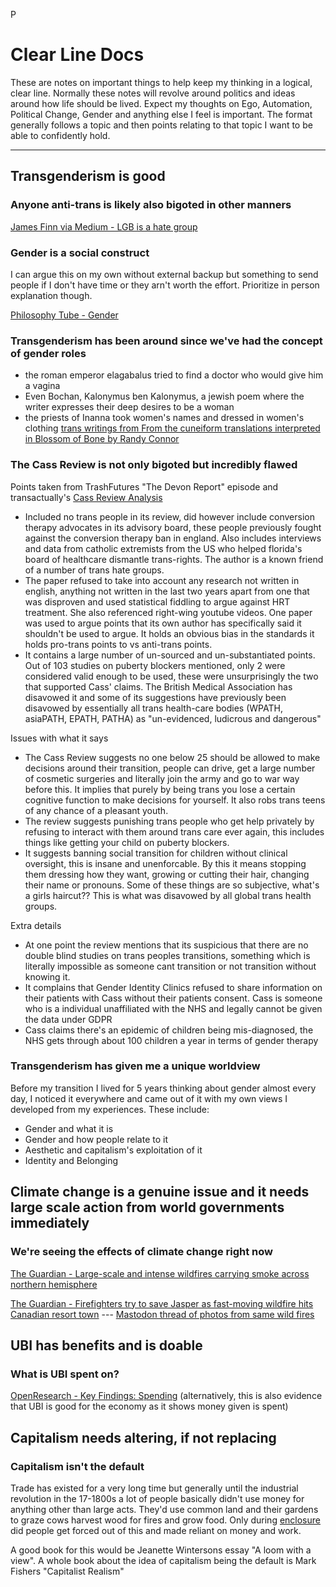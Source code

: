 P
# Clear Line Docs
These are notes on important things to help keep my thinking in a logical, clear line. Normally these notes will revolve around politics and ideas around how life should be lived. Expect my thoughts on Ego, Automation, Political Change, Gender and anything else I feel is important. The format generally follows a topic and then points relating to that topic I want to be able to confidently hold.

------

## Transgenderism is good
### Anyone anti-trans is likely also bigoted in other manners

[James Finn via Medium - LGB is a hate group](https://medium.com/james-finn/dont-be-fooled-by-the-lgb-alliance-7f0838f5b245)

### Gender is a social construct

I can argue this on my own without external backup but something to send people if I don't have time or they arn't worth the effort. Prioritize in person explanation though.

[Philosophy Tube - Gender](https://www.youtube.com/watch?v=koud7hgGyQ8)

### Transgenderism has been around since we've had the concept of gender roles
- the roman emperor elagabalus tried to find a doctor who would give him a vagina
- Even Bochan, Kalonymus ben Kalonymus, a jewish poem where the writer expresses their deep desires to be a woman
- the priests of Inanna took women's names and dressed in women's clothing [trans writings from From the cuneiform translations interpreted in
Blossom of Bone by Randy Connor](https://faerywolf.com/the-origin-of-the-queer-ones/)

### The Cass Review is not only bigoted but incredibly flawed
Points taken from TrashFutures "The Devon Report" episode and 
transactually's [Cass Review Analysis](https://transactual.org.uk/wp-content/uploads/TransActual-Briefing-on-Cass-Review.pdf)

- Included no trans people in its review, did however include conversion therapy advocates in its advisory board, these people previously fought against the conversion therapy ban in england. Also includes interviews and data from catholic extremists from the US who helped florida's board of healthcare dismantle trans-rights. The author is a known friend of a number of trans hate groups.
- The paper refused to take into account any research not written in english, anything not written in the last two years apart from one that was disproven and used statistical fiddling to argue against HRT treatment. She also referenced right-wing youtube videos. One paper was  used to argue points that its own author has specifically said it shouldn't be used to argue. It holds an obvious bias in the standards it holds pro-trans points to vs anti-trans points.
- It contains a large number of un-sourced and un-substantiated points. Out of 103 studies on puberty blockers mentioned, only 2 were considered valid enough to be used, these were unsurprisingly the two that supported Cass' claims. The British Medical Association has disavowed it and some of its suggestions have previously been disavowed by essentially all trans health-care bodies (WPATH, asiaPATH, EPATH, PATHA) as "un-evidenced, ludicrous and dangerous"


Issues with what it says

- The Cass Review suggests no one below 25 should be allowed to make decisions around their transition, people can drive, get a large number of cosmetic surgeries and literally join the army and go to war way before this. It implies that purely by being trans you lose a certain cognitive function to make decisions for yourself. It also robs trans teens of any chance of a pleasant youth.
- The review suggests punishing trans people who get help privately by refusing to interact with them around trans care ever again, this includes things like getting your child on puberty blockers.
- It suggests banning social transition for children without clinical oversight, this is insane and unenforcable. By this it means stopping them dressing how they want, growing or cutting their hair, changing their name or pronouns. Some of these things are so subjective, what's a girls haircut?? This is what was disavowed by all global trans health groups.

Extra details

- At one point the review mentions that its suspicious that there are no double blind studies on trans peoples transitions, something which is literally impossible as someone cant transition or not transition without knowing it. 
- It complains that Gender Identity Clinics refused to share information on their patients with Cass without their patients consent. Cass is someone who is a individual unaffiliated with the NHS and legally cannot be given the data under GDPR
- Cass claims there's an epidemic of children being mis-diagnosed, the NHS gets through about 100 children a year in terms of gender therapy

### Transgenderism has given me a unique worldview
Before my transition I lived for 5 years thinking about gender almost every day, I noticed it everywhere and came out of it with my own views I developed from my experiences. These include:

- Gender and what it is
- Gender and how people relate to it
- Aesthetic and capitalism's exploitation of it
- Identity and Belonging

## Climate change is a genuine issue and it needs large scale action from world governments immediately
### We're seeing the effects of climate change right now

[The Guardian - Large-scale and intense wildfires carrying smoke across northern hemisphere](https://www.theguardian.com/world/article/2024/jul/23/large-scale-and-intense-wildfires-carrying-smoke-across-northern-hemisphere)


[The Guardian - Firefighters try to save Jasper as fast-moving wildfire hits Canadian resort town](https://www.theguardian.com/world/article/2024/jul/25/jasper-alberta-canada-wildfire) --- [Mastodon thread of photos from same wild fires](https://mastodon.social/@Snowshadow/112847636621240368)

## UBI has benefits and is doable
### What is UBI spent on?

[OpenResearch - Key Findings: Spending](https://www.openresearchlab.org/findings/key-findings-spending) (alternatively, this is also evidence that UBI is good for the economy as it shows money given is spent)

## Capitalism needs altering, if not replacing
### Capitalism isn't the default
Trade has existed for a very long time but generally until the industrial revolution in the 17-1800s a lot of people basically didn't use money for anything other than large acts. They'd use common land and their gardens to graze cows harvest wood for fires and grow food. Only during [enclosure](https://en.wikipedia.org/wiki/Enclosure) did people get forced out of this and made reliant on money and work. 

A good book for this would be Jeanette Wintersons essay "A loom with a view". A whole book about the idea of capitalism being the default is Mark Fishers "Capitalist Realism"